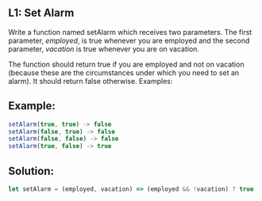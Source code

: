 
## L1: Set Alarm


Write a function named setAlarm which receives two parameters. The first parameter, *employed*, is true whenever you are employed and the second parameter, *vacation* is true whenever you are on vacation.

The function should return true if you are employed and not on vacation (because these are the circumstances under which you need to set an alarm). It should return false otherwise. Examples:


## Example:

```javascript
setAlarm(true, true) -> false
setAlarm(false, true) -> false
setAlarm(false, false) -> false
setAlarm(true, false) -> true
```

## Solution:

```javascript
let setAlarm = (employed, vacation) => (employed && !vacation) ? true : false;
```


